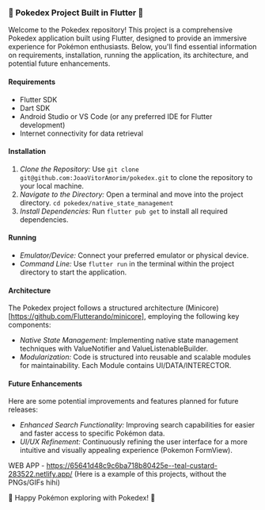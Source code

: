 ### 🌟 Pokedex Project Built in Flutter 🌟

Welcome to the Pokedex repository! This project is a comprehensive Pokedex application built using Flutter, designed to provide an immersive experience for Pokémon enthusiasts. Below, you'll find essential information on requirements, installation, running the application, its architecture, and potential future enhancements.

#### Requirements
- Flutter SDK
- Dart SDK
- Android Studio or VS Code (or any preferred IDE for Flutter development)
- Internet connectivity for data retrieval

#### Installation
1. *Clone the Repository:* Use `git clone git@github.com:JoaoVitorAmorim/pokedex.git` to clone the repository to your local machine.
2. *Navigate to the Directory:* Open a terminal and move into the project directory. `cd pokedex/native_state_management`  
3. *Install Dependencies:* Run `flutter pub get` to install all required dependencies.

#### Running
- *Emulator/Device:* Connect your preferred emulator or physical device.
- *Command Line:* Use `flutter run` in the terminal within the project directory to start the application.

#### Architecture
The Pokedex project follows a structured architecture (Minicore)[https://github.com/Flutterando/minicore], employing the following key components:
- *Native State Management:* Implementing native state management techniques with ValueNotifier and ValueListenableBuilder.
- *Modularization:* Code is structured into reusable and scalable modules for maintainability. Each Module contains UI/DATA/INTERECTOR.

#### Future Enhancements
Here are some potential improvements and features planned for future releases:
- *Enhanced Search Functionality:* Improving search capabilities for easier and faster access to specific Pokémon data.
- *UI/UX Refinement:* Continuously refining the user interface for a more intuitive and visually appealing experience (Pokemon FormView).

WEB APP -  https://65641d48c9c6ba718b80425e--teal-custard-283522.netlify.app/
(Here is a example of this projects, without the PNGs/GIFs hihi)

🚀 Happy Pokémon exploring with Pokedex! 🌟
